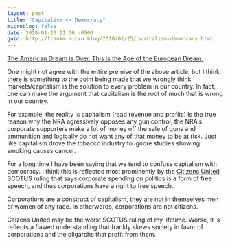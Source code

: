 ```yaml
---
layout: post
title: "Capitalism <> Democracy"
microblog: false
date: 2018-01-25 11:50 -0500
guid: http://frankm.micro.blog/2018/01/25/capitalism-democracy.html
---
```

[The American Dream is Over. This is the Age of the European Dream.](https://eand.co/the-american-dream-is-over-this-is-the-age-of-the-european-dream-71c668bef945)

One might not agree with the entire premise of the above article, but I think there is something to the point being made that we wrongly think markets/capitalism is the solution to every problem in our country. In fact, one can make the argument that capitalism is the root of much that is wrong in our country. 

For example, the reality is capitalism (read revenue and profits) is the true reason why the NRA agressively opposes any gun control; the NRA's corporate supporters make a lot of money off the sale of guns and ammunition and logically do not want any of that money to be at risk. Just like capitalism drove the tobacco industry to ignore studies showing smoking causes cancer. 

For a long time I have been saying that we tend to confuse capitalism with democracy. I think this is reflected most prominently by the [Citizens United](http://www.scotusblog.com/case-files/cases/citizens-united-v-federal-election-commission/) SCOTUS ruling that says corporate spending on politics is a form of free speech, and thus corporations have a right to free speech.

Corporations are a construct of capitalism, they are not in themselves men or women of any race. In otherwords, corporations are not citizens. 

Citizens United may be the worst SCOTUS ruling of my lifetime. Worse, it is reflects a flawed understanding that frankly skews society in favor of corporations and the oligarchs that profit from them. 
